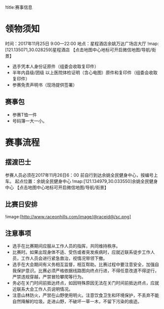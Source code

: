 !title:赛事信息

# 领物须知
时间：2017年11月25日 9:00—22:00
地点：星程酒店余姚万达广场店大厅
!map:[121.135071,30.028259]星程酒店
【点击地图中心地标可开启微信地图/导航/街景】

* 选手凭本人身份证原件（组委会收取复印件）
* 半年内县级/团级 以上医院体检证明（含心电图）原件和复印件（组委会收取复印件）
* 参赛免责声明书（现场提供签署）

## 赛事包
* 参赛T恤一件
* 号码簿一大一小。

# 赛事流程

## 摆渡巴士
参赛人员必须在2017年11月26日6：00 前自行到达余姚全民健身中心，按编号上车。
起点位置：余姚全民健身中心
!map:[121.134979,30.033550]余姚全民健身中心
【点击地图中心地标可开启微信地图/导航/街景】

## 比赛日安排
!image:[http://www.raceonhills.com/image/@raceid@/sc.png]
## 注意事项
* 选手在比赛期间应服从工作人员的指挥，共同维持秩序。
* 比赛时。如果出现身体不适、受伤或者突发疾病时，应就近联系徒步工作人员，工作人员会进行紧急救治，视情况带领下撤。
* 选手在大会期间有义务相互监督，相互帮助。比赛过程中要注意安全，加强自我保护意识。比赛必须严格依据线路图向终点行进，不得任意改道不得逆行，严禁违规穿越，严禁冒险攀爬等行为。
* 务必在关门时间前抵达终点，如因特殊原因无法在关门时间前抵达终点，应就近联系大会工作人员说明情况。
* 注意山林防火，严禁在山野使用明火。注意饮食卫生和环境保护，不丢弃不能自然降解的垃圾。走进山野，不破坏一草一木，不留下污染的痕迹。
